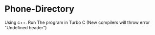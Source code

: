 # Phone-Directory
Using c++. Run The program in Turbo C (New compilers will throw error "Undefined header")
